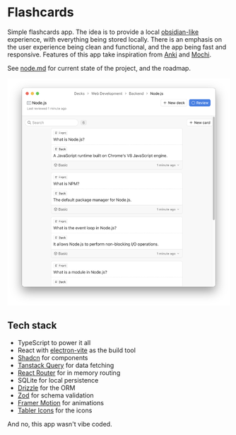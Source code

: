 # Flashcards

Simple flashcards app. The idea is to provide a local [obsidian-like](https://obsidian.md/) experience, with everything being stored locally. There is an emphasis on the user experience being clean and functional, and the app being fast and responsive. Features of this app take inspiration from [Anki](https://apps.ankiweb.net/) and [Mochi](https://mochi.cards/).

See [node.md](./node.md) for current state of the project, and the roadmap.

![Example](./example.png)

## Tech stack
- TypeScript to power it all
- React with [electron-vite](https://electron-vite.org/) as the build tool
- [Shadcn](https://ui.shadcn.com/) for components
- [Tanstack Query](https://tanstack.com/query/latest) for data fetching
- [React Router](https://reactrouter.com/) for in memory routing
- SQLite for local persistence
- [Drizzle](https://orm.drizzle.team/) for the ORM
- [Zod](https://zod.dev/) for schema validation
- [Framer Motion](https://www.framer.com/motion/) for animations
- [Tabler Icons](https://tabler.io/icons) for the icons

And no, this app wasn't vibe coded.

